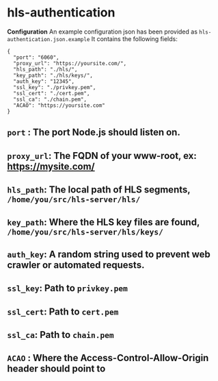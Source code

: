 # hls-authentication

**Configuration**
An example configuration json has been provided as `hls-authentication.json.example`
It contains the following fields:
```
{
  "port": "6060",
  "proxy_url": "https://yoursite.com/",
  "hls_path": "./hls/",
  "key_path": "./hls/keys/",
  "auth_key": "12345",
  "ssl_key": "./privkey.pem",
  "ssl_cert": "./cert.pem",
  "ssl_ca": "./chain.pem",
  "ACAO": "https://yoursite.com"
}
```
`port` : The port Node.js should listen on.
-
`proxy_url`: The FQDN of your www-root, ex: https://mysite.com/
-
`hls_path`: The local path of HLS segments, `/home/you/src/hls-server/hls/`
-
`key_path`: Where the HLS key files are found, `/home/you/src/hls-server/hls/keys/`
-
`auth_key`: A random string used to prevent web crawler or automated requests.
-
`ssl_key`: Path to `privkey.pem` 
-
`ssl_cert`: Path to `cert.pem`
-
`ssl_ca`: Path to `chain.pem`
-
`ACAO` : Where the Access-Control-Allow-Origin header should point to
-

